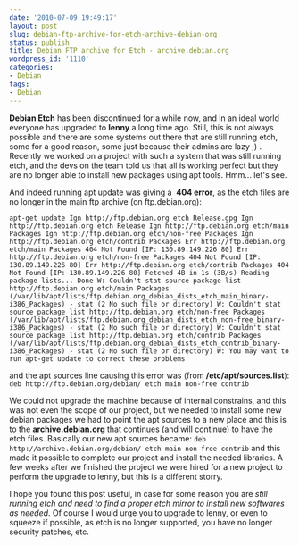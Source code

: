 ```yaml
---
date: '2010-07-09 19:49:17'
layout: post
slug: debian-ftp-archive-for-etch-archive-debian-org
status: publish
title: Debian FTP archive for Etch - archive.debian.org
wordpress_id: '1110'
categories:
- Debian
tags:
- Debian
---
```


**Debian Etch** has been discontinued for a while now, and in an ideal world everyone has upgraded to **lenny** a long time ago. Still, this is not always possible and there are some systems out there that are still running etch, some for a good reason, some just because their admins are lazy ;) . Recently we worked on a project with such a system that was still running etch, and the devs on the team told us  that all is working perfect but they are no longer able to install new packages using apt tools. Hmm... let's see.

And indeed running apt update was giving a  **404 error**, as the etch files are no longer in the main ftp archive (on ftp.debian.org):

`apt-get update
Ign http://ftp.debian.org etch Release.gpg
Ign http://ftp.debian.org etch Release
Ign http://ftp.debian.org etch/main Packages
Ign http://ftp.debian.org etch/non-free Packages
Ign http://ftp.debian.org etch/contrib Packages
Err http://ftp.debian.org etch/main Packages
404 Not Found [IP: 130.89.149.226 80]
Err http://ftp.debian.org etch/non-free Packages
404 Not Found [IP: 130.89.149.226 80]
Err http://ftp.debian.org etch/contrib Packages
404 Not Found [IP: 130.89.149.226 80]
Fetched 4B in 1s (3B/s)
Reading package lists... Done
W: Couldn't stat source package list http://ftp.debian.org etch/main Packages (/var/lib/apt/lists/ftp.debian.org_debian_dists_etch_main_binary-i386_Packages) - stat (2 No such file or directory)
W: Couldn't stat source package list http://ftp.debian.org etch/non-free Packages (/var/lib/apt/lists/ftp.debian.org_debian_dists_etch_non-free_binary-i386_Packages) - stat (2 No such file or directory)
W: Couldn't stat source package list http://ftp.debian.org etch/contrib Packages (/var/lib/apt/lists/ftp.debian.org_debian_dists_etch_contrib_binary-i386_Packages) - stat (2 No such file or directory)
W: You may want to run apt-get update to correct these problems`

and the apt sources line causing this error was (from **/etc/apt/sources.list**):
`deb http://ftp.debian.org/debian/ etch main non-free contrib`

We could not upgrade the machine because of internal constrains, and this was not even the scope of our project, but we needed to install some new debian packages we had to point the apt sources to a new place and this is to the **archive.debian.org** that continues (and will continue) to have the etch files. Basically our new apt sources became:
`deb http://archive.debian.org/debian/ etch main non-free contrib`
and this made it possible to complete our project and install the needed libraries. A few weeks after we finished the project we were hired for a new project to perform the upgrade to lenny, but this is a different storry.

I hope you found this post useful, in case for some reason you are _still running etch and need to find a proper etch mirror to install new softwares as needed_. Of course I would urge you to upgrade to lenny, or even to squeeze if possible, as etch is no longer supported, you have no longer security patches, etc.
